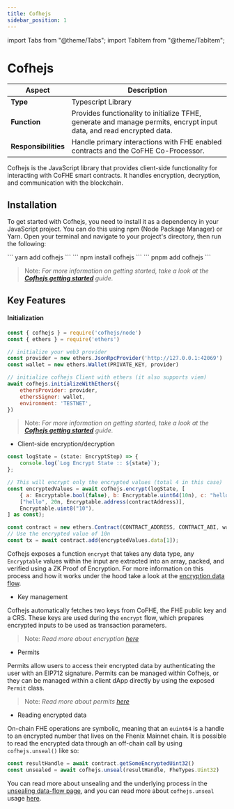 ```yaml
---
title: Cofhejs
sidebar_position: 1
---
```


import Tabs from "@theme/Tabs";
import TabItem from "@theme/TabItem";

# Cofhejs

| Aspect               | Description                                                                                                          |
| -------------------- | -------------------------------------------------------------------------------------------------------------------- |
| **Type**             | Typescript Library                                                                                                   |
| **Function**         | Provides functionality to initialize TFHE, generate and manage permits, encrypt input data, and read encrypted data. |
| **Responsibilities** | Handle primary interactions with FHE enabled contracts and the CoFHE Co-Processor.                                   |

Cofhejs is the JavaScript library that provides client-side functionality for interacting with CoFHE smart contracts. It handles encryption, decryption, and communication with the blockchain.

## Installation

To get started with Cofhejs, you need to install it as a dependency in your JavaScript project. You can do this using npm (Node Package Manager) or Yarn. Open your terminal and navigate to your project's directory, then run the following:

<Tabs>
  <TabItem value="yarn" label="yarn">
    ``` yarn add cofhejs ```
  </TabItem>
  <TabItem value="npm" label="npm">
    ``` npm install cofhejs ```
  </TabItem>
  <TabItem value="pnpm" label="pnpm">
    ``` pnpm add cofhejs ```
  </TabItem>
</Tabs>

> Note: _For more information on getting started, take a look at the [**Cofhejs getting started**](/docs/devdocs/quick-start/getting-started) guide._

## Key Features

#### Initialization

```javascript
const { cofhejs } = require('cofhejs/node')
const { ethers } = require('ethers')

// initialize your web3 provider
const provider = new ethers.JsonRpcProvider('http://127.0.0.1:42069')
const wallet = new ethers.Wallet(PRIVATE_KEY, provider)

// initialize cofhejs Client with ethers (it also supports viem)
await cofhejs.initializeWithEthers({
	ethersProvider: provider,
	ethersSigner: wallet,
	environment: 'TESTNET',
})
```

> Note: _For more information on getting started, take a look at the [**Cofhejs getting started**](/docs/devdocs/quick-start/getting-started) guide._

- Client-side encryption/decryption

```javascript
const logState = (state: EncryptStep) => {
    console.log(`Log Encrypt State :: ${state}`);
};

// This will encrypt only the encrypted values (total 4 in this case)
const encryptedValues = await cofhejs.encrypt(logState, [
    { a: Encryptable.bool(false), b: Encryptable.uint64(10n), c: "hello" },
    ["hello", 20n, Encryptable.address(contractAddress)],
    Encryptable.uint8("10"),
] as const);

const contract = new ethers.Contract(CONTRACT_ADDRESS, CONTRACT_ABI, wallet);
// Use the encrypted value of 10n
const tx = await contract.add(encryptedValues.data[1]);
```

Cofhejs exposes a function `encrypt` that takes any data type, any `Encryptable` values within the input are extracted into an array, packed, and verified using a ZK Proof of Encryption. For more information on this process and how it works under the hood take a look at the [encryption data flow](../data-flows/encryption-request.md).

- Key management

Cofhejs automatically fetches two keys from CoFHE, the FHE public key and a CRS. These keys are used during the `encrypt` flow, which prepares encrypted inputs to be used as transaction parameters.

> Note: _Read more about encryption [here](/docs/devdocs/cofhejs/encryption-operations)_

- Permits

Permits allow users to access their encrypted data by authenticating the user with an EIP712 signature. Permits can be managed within Cofhejs, or they can be managed within a client dApp directly by using the exposed `Permit` class.

> Note: _Read more about permits [here](/docs/devdocs/cofhejs/permits-management)_

- Reading encrypted data

On-chain FHE operations are symbolic, meaning that an `euint64` is a handle to an encrypted number that lives on the Fhenix Mainnet chain. It is possible to read the encrypted data through an off-chain call by using `cofhejs.unseal()` like so:

```typescript
const resultHandle = await contract.getSomeEncryptedUint32()
const unsealed = await cofhejs.unseal(resultHandle, FheTypes.Uint32)
```

You can read more about unsealing and the underlying process in the [unsealing data-flow page](../data-flows/decrypt-seal-output.md), and you can read more about `cofhejs.unseal` usage [here](/docs/devdocs/cofhejs/sealing-unsealing).
